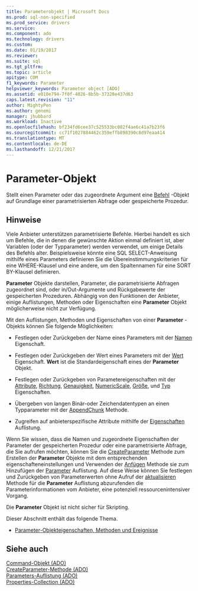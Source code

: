 ```yaml
---
title: Parameterobjekt | Microsoft Docs
ms.prod: sql-non-specified
ms.prod_service: drivers
ms.service: 
ms.component: ado
ms.technology: drivers
ms.custom: 
ms.date: 01/19/2017
ms.reviewer: 
ms.suite: sql
ms.tgt_pltfrm: 
ms.topic: article
apitype: COM
f1_keywords: Parameter
helpviewer_keywords: Parameter object [ADO]
ms.assetid: e010e794-7f0f-4026-8b5b-37328e437d63
caps.latest.revision: "11"
author: MightyPen
ms.author: genemi
manager: jhubbard
ms.workload: Inactive
ms.openlocfilehash: bf234fd6cee37c525533bc082f4ae6c41a7b23f6
ms.sourcegitcommit: cc71f1027884462c359effb898390c8d97eaa414
ms.translationtype: MT
ms.contentlocale: de-DE
ms.lasthandoff: 12/21/2017
---
```

# <a name="parameter-object"></a>Parameter-Objekt
Stellt einen Parameter oder das zugeordnete Argument eine [Befehl](../../../ado/reference/ado-api/command-object-ado.md) -Objekt auf Grundlage einer parametrisierten Abfrage oder gespeicherte Prozedur.  
  
## <a name="remarks"></a>Hinweise  
 Viele Anbieter unterstützen parametrisierte Befehle. Hierbei handelt es sich um Befehle, die in denen die gewünschte Aktion einmal definiert ist, aber Variablen (oder der Typparameter) werden verwendet, um einige Details des Befehls alter. Beispielsweise könnte eine SQL SELECT-Anweisung mithilfe eines Parameters definieren Sie die Übereinstimmungskriterien für eine WHERE-Klausel und eine andere, um den Spaltennamen für eine SORT BY-Klausel definieren.  
  
 **Parameter** Objekte darstellen, Parameter, die parametrisierte Abfragen zugeordnet sind, oder in/Out-Argumente und Rückgabewerte der gespeicherten Prozeduren. Abhängig von den Funktionen der Anbieter, einige Auflistungen, Methoden oder Eigenschaften eine **Parameter** Objekt möglicherweise nicht zur Verfügung.  
  
 Mit den Auflistungen, Methoden und Eigenschaften von einer **Parameter** -Objekts können Sie folgende Möglichkeiten:  
  
-   Festlegen oder Zurückgeben der Name eines Parameters mit der [Namen](../../../ado/reference/ado-api/name-property-ado.md) Eigenschaft.  
  
-   Festlegen oder Zurückgeben der Wert eines Parameters mit der [Wert](../../../ado/reference/ado-api/value-property-ado.md) Eigenschaft. **Wert** ist die Standardeigenschaft eines der **Parameter** Objekt.  
  
-   Festlegen oder Zurückgeben von Parametereigenschaften mit der [Attribute](../../../ado/reference/ado-api/attributes-property-ado.md), [Richtung](../../../ado/reference/ado-api/direction-property.md), [Genauigkeit](../../../ado/reference/ado-api/precision-property-ado.md), [NumericScale](../../../ado/reference/ado-api/numericscale-property-ado.md), [ Größe](../../../ado/reference/ado-api/size-property-ado-parameter.md), und [Typ](../../../ado/reference/ado-api/type-property-ado.md) Eigenschaften.  
  
-   Übergeben von langen Binär-oder Zeichendatentypen an einen Typparameter mit der [AppendChunk](../../../ado/reference/ado-api/appendchunk-method-ado.md) Methode.  
  
-   Zugreifen auf anbieterspezifische Attribute mithilfe der [Eigenschaften](../../../ado/reference/ado-api/properties-collection-ado.md) Auflistung.  
  
 Wenn Sie wissen, dass die Namen und zugeordnete Eigenschaften der Parameter der gespeicherten Prozedur oder eine parametrisierte Abfrage, die Sie aufrufen möchten, können Sie die [CreateParameter](../../../ado/reference/ado-api/createparameter-method-ado.md) Methode zum Erstellen der **Parameter** Objekte mit dem entsprechenden eigenschafteneinstellungen und Verwenden der [Anfügen](../../../ado/reference/ado-api/append-method-ado.md) Methode sie zum Hinzufügen der [Parameter](../../../ado/reference/ado-api/parameters-collection-ado.md) Auflistung. Auf diese Weise können Sie festlegen und Zurückgeben von Parameterwerten ohne Aufruf der [aktualisieren](../../../ado/reference/ado-api/refresh-method-ado.md) Methode für die **Parameter** Auflistung abzurufenden die Parameterinformationen vom Anbieter, eine potenziell ressourcenintensiver Vorgang.  
  
 Die **Parameter** Objekt ist nicht sicher für Skripting.  
  
 Dieser Abschnitt enthält das folgende Thema.  
  
-   [Parameter-Objekteigenschaften, Methoden und Ereignisse](../../../ado/reference/ado-api/parameter-object-properties-methods-and-events.md)  
  
## <a name="see-also"></a>Siehe auch  
 [Command-Objekt (ADO)](../../../ado/reference/ado-api/command-object-ado.md)   
 [CreateParameter-Methode (ADO)](../../../ado/reference/ado-api/createparameter-method-ado.md)   
 [Parameters-Auflistung (ADO)](../../../ado/reference/ado-api/parameters-collection-ado.md)   
 [Properties-Collection (ADO)](../../../ado/reference/ado-api/properties-collection-ado.md)
